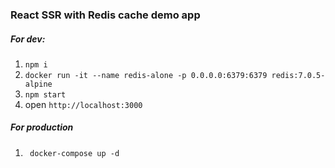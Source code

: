 ### React SSR with Redis cache demo app

##### For dev: 
1. `npm i`
1. `docker run -it --name redis-alone -p 0.0.0.0:6379:6379 redis:7.0.5-alpine`
1. `npm start`
1. open `http://localhost:3000`

##### For production
1. ` docker-compose up -d`
